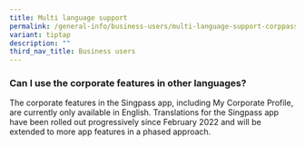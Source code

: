 ```yaml
---
title: Multi language support
permalink: /general-info/business-users/multi-language-support-corppass/
variant: tiptap
description: ""
third_nav_title: Business users
---
```

<h3>Can I use the corporate features in other languages?</h3>
<p>The corporate features in the Singpass app, including My Corporate Profile,
are currently only available in English. Translations for the Singpass
app have been rolled out progressively since February 2022 and will be
extended to more app features in a phased approach.</p>